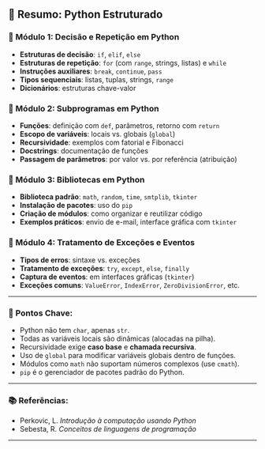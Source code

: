 ## 📘 Resumo: Python Estruturado

### 📌 Módulo 1: Decisão e Repetição em Python
- **Estruturas de decisão**: `if`, `elif`, `else`
- **Estruturas de repetição**: `for` (com `range`, strings, listas) e `while`
- **Instruções auxiliares**: `break`, `continue`, `pass`
- **Tipos sequenciais**: listas, tuplas, strings, `range`
- **Dicionários**: estruturas chave-valor

### 📌 Módulo 2: Subprogramas em Python
- **Funções**: definição com `def`, parâmetros, retorno com `return`
- **Escopo de variáveis**: locais vs. globais (`global`)
- **Recursividade**: exemplos com fatorial e Fibonacci
- **Docstrings**: documentação de funções
- **Passagem de parâmetros**: por valor vs. por referência (atribuição)

### 📌 Módulo 3: Bibliotecas em Python
- **Biblioteca padrão**: `math`, `random`, `time`, `smtplib`, `tkinter`
- **Instalação de pacotes**: uso do `pip`
- **Criação de módulos**: como organizar e reutilizar código
- **Exemplos práticos**: envio de e-mail, interface gráfica com `tkinter`

### 📌 Módulo 4: Tratamento de Exceções e Eventos
- **Tipos de erros**: sintaxe vs. exceções
- **Tratamento de exceções**: `try`, `except`, `else`, `finally`
- **Captura de eventos**: em interfaces gráficas (`tkinter`)
- **Exceções comuns**: `ValueError`, `IndexError`, `ZeroDivisionError`, etc.

---

### 🧠 Pontos Chave:
- Python não tem `char`, apenas `str`.
- Todas as variáveis locais são dinâmicas (alocadas na pilha).
- Recursividade exige **caso base** e **chamada recursiva**.
- Uso de `global` para modificar variáveis globais dentro de funções.
- Módulos como `math` não suportam números complexos (use `cmath`).
- `pip` é o gerenciador de pacotes padrão do Python.

---

### 📚 Referências:
- Perkovic, L. *Introdução à computação usando Python*
- Sebesta, R. *Conceitos de linguagens de programação*

---

